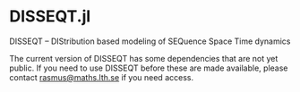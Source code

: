 # DISSEQT.jl
DISSEQT – DIStribution based modeling of SEQuence Space Time dynamics


The current version of DISSEQT has some dependencies that are not yet public.
If you need to use DISSEQT before these are made available, please contact rasmus@maths.lth.se if you need access.
